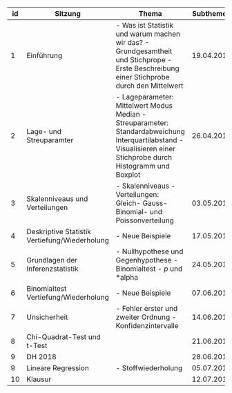 id|Sitzung|Thema|Subthemen|Tag|Übungen
---|---|---|---|---|---
1|Einführung|- Was ist Statistik und warum machen wir das?  - Grundgesamtheit und Stichprope - Erste Beschreibung einer Stichprobe durch den Mittelwert |19.04.2018|1
2|Lage- und Streuparamter|- Lageparameter: Mittelwert Modus Median - Streuparameter: Standardabweichung Interquartilabstand - Visualisieren einer Stichprobe durch Histogramm und Boxplot |26.04.2018|2
3|Skalenniveaus und Verteilungen|- Skalenniveaus - Verteilungen: Gleich- Gauss- Binomial- und Poissonverteilung |03.05.2018|3
4|Deskriptive Statistik Vertiefung/Wiederholung|- Neue Beispiele |17.05.2018|
5|Grundlagen der Inferenzstatistik|- Nullhypothese und Gegenhypothese - Binomialtest - *p* und *alpha|24.05.2018|4
6|Binomialtest Vertiefung/Wiederholung|- Neue Beispiele |07.06.2018|5
7|Unsicherheit|- Fehler erster und zweiter Ordnung - Konfidenzintervalle |14.06.2018|6
8|Chi-Quadrat-Test und t-Test||21.06.2018|7
9|DH 2018||28.06.2018|8
9|Lineare Regression|- Stoffwiederholung|05.07.2018|
10|Klausur||12.07.2018|
